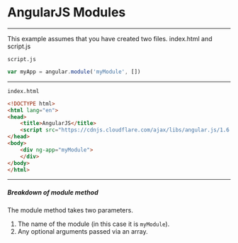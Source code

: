 # AngularJS Modules
---
This example assumes that you have created two files. index.html and script.js

`script.js`
```javascript
var myApp = angular.module('myModule', [])
```
---
`index.html`
```html
<!DOCTYPE html>
<html lang="en">
<head>
    <title>AngularJS</title>
    <script src="https://cdnjs.cloudflare.com/ajax/libs/angular.js/1.6.1/angular.js"></script>
</head>
<body>
    <div ng-app="myModule">
    </div>
</body>
</html>
```
---

##### Breakdown of module method
The module method takes two parameters.
1. The name of the module (in this case it is `myModule`).
2. Any optional arguments passed via an array.



